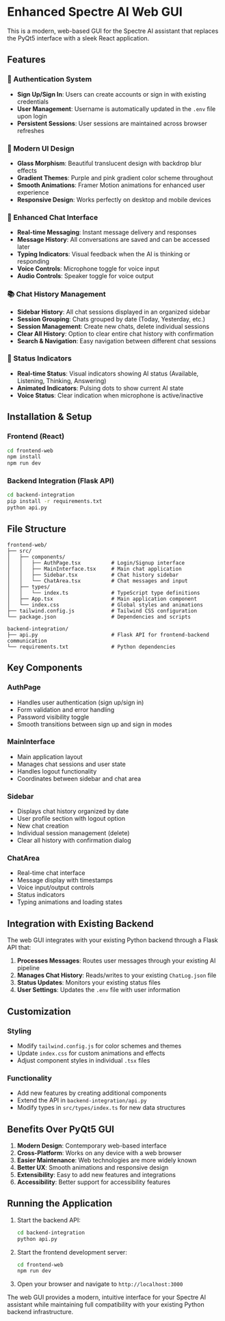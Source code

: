 # Enhanced Spectre AI Web GUI

This is a modern, web-based GUI for the Spectre AI assistant that replaces the PyQt5 interface with a sleek React application.

## Features

### 🔐 Authentication System
- **Sign Up/Sign In**: Users can create accounts or sign in with existing credentials
- **User Management**: Username is automatically updated in the `.env` file upon login
- **Persistent Sessions**: User sessions are maintained across browser refreshes

### 🎨 Modern UI Design
- **Glass Morphism**: Beautiful translucent design with backdrop blur effects
- **Gradient Themes**: Purple and pink gradient color scheme throughout
- **Smooth Animations**: Framer Motion animations for enhanced user experience
- **Responsive Design**: Works perfectly on desktop and mobile devices

### 💬 Enhanced Chat Interface
- **Real-time Messaging**: Instant message delivery and responses
- **Message History**: All conversations are saved and can be accessed later
- **Typing Indicators**: Visual feedback when the AI is thinking or responding
- **Voice Controls**: Microphone toggle for voice input
- **Audio Controls**: Speaker toggle for voice output

### 📚 Chat History Management
- **Sidebar History**: All chat sessions displayed in an organized sidebar
- **Session Grouping**: Chats grouped by date (Today, Yesterday, etc.)
- **Session Management**: Create new chats, delete individual sessions
- **Clear All History**: Option to clear entire chat history with confirmation
- **Search & Navigation**: Easy navigation between different chat sessions

### 🎯 Status Indicators
- **Real-time Status**: Visual indicators showing AI status (Available, Listening, Thinking, Answering)
- **Animated Indicators**: Pulsing dots to show current AI state
- **Voice Status**: Clear indication when microphone is active/inactive

## Installation & Setup

### Frontend (React)
```bash
cd frontend-web
npm install
npm run dev
```

### Backend Integration (Flask API)
```bash
cd backend-integration
pip install -r requirements.txt
python api.py
```

## File Structure

```
frontend-web/
├── src/
│   ├── components/
│   │   ├── AuthPage.tsx          # Login/Signup interface
│   │   ├── MainInterface.tsx     # Main chat application
│   │   ├── Sidebar.tsx           # Chat history sidebar
│   │   └── ChatArea.tsx          # Chat messages and input
│   ├── types/
│   │   └── index.ts              # TypeScript type definitions
│   ├── App.tsx                   # Main application component
│   └── index.css                 # Global styles and animations
├── tailwind.config.js            # Tailwind CSS configuration
└── package.json                  # Dependencies and scripts

backend-integration/
├── api.py                        # Flask API for frontend-backend communication
└── requirements.txt              # Python dependencies
```

## Key Components

### AuthPage
- Handles user authentication (sign up/sign in)
- Form validation and error handling
- Password visibility toggle
- Smooth transitions between sign up and sign in modes

### MainInterface
- Main application layout
- Manages chat sessions and user state
- Handles logout functionality
- Coordinates between sidebar and chat area

### Sidebar
- Displays chat history organized by date
- User profile section with logout option
- New chat creation
- Individual session management (delete)
- Clear all history with confirmation dialog

### ChatArea
- Real-time chat interface
- Message display with timestamps
- Voice input/output controls
- Status indicators
- Typing animations and loading states

## Integration with Existing Backend

The web GUI integrates with your existing Python backend through a Flask API that:

1. **Processes Messages**: Routes user messages through your existing AI pipeline
2. **Manages Chat History**: Reads/writes to your existing `ChatLog.json` file
3. **Status Updates**: Monitors your existing status files
4. **User Settings**: Updates the `.env` file with user information

## Customization

### Styling
- Modify `tailwind.config.js` for color schemes and themes
- Update `index.css` for custom animations and effects
- Adjust component styles in individual `.tsx` files

### Functionality
- Add new features by creating additional components
- Extend the API in `backend-integration/api.py`
- Modify types in `src/types/index.ts` for new data structures

## Benefits Over PyQt5 GUI

1. **Modern Design**: Contemporary web-based interface
2. **Cross-Platform**: Works on any device with a web browser
3. **Easier Maintenance**: Web technologies are more widely known
4. **Better UX**: Smooth animations and responsive design
5. **Extensibility**: Easy to add new features and integrations
6. **Accessibility**: Better support for accessibility features

## Running the Application

1. Start the backend API:
   ```bash
   cd backend-integration
   python api.py
   ```

2. Start the frontend development server:
   ```bash
   cd frontend-web
   npm run dev
   ```

3. Open your browser and navigate to `http://localhost:3000`

The web GUI provides a modern, intuitive interface for your Spectre AI assistant while maintaining full compatibility with your existing Python backend infrastructure.